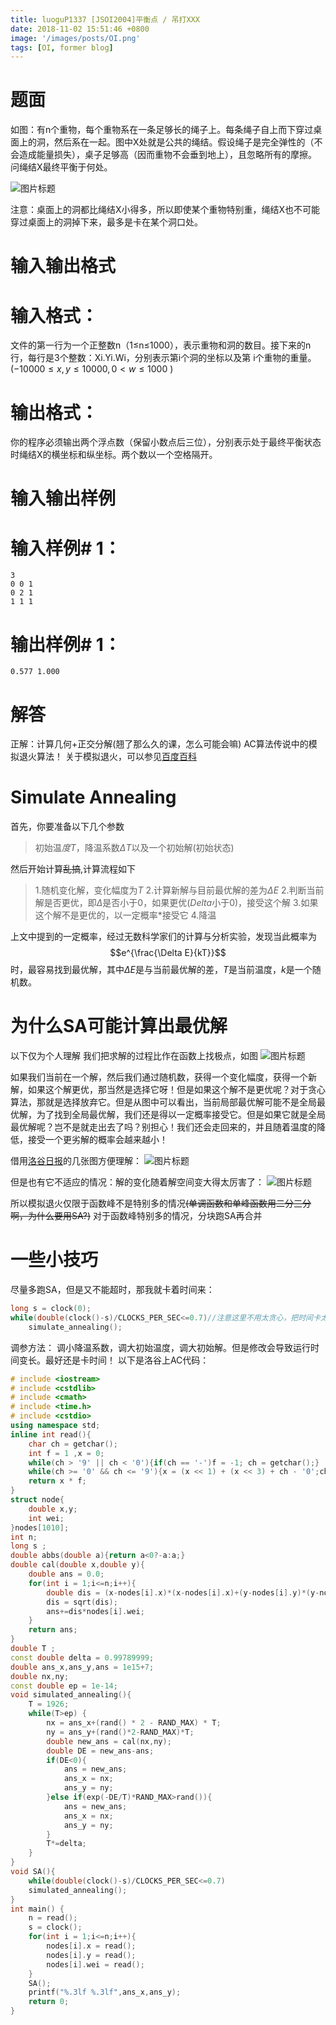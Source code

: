 ```yaml
---
title: luoguP1337 [JSOI2004]平衡点 / 吊打XXX
date: 2018-11-02 15:51:46 +0800
image: '/images/posts/OI.png'
tags: [OI, former blog]
---
```


# 题面
如图：有n个重物，每个重物系在一条足够长的绳子上。每条绳子自上而下穿过桌面上的洞，然后系在一起。图中X处就是公共的绳结。假设绳子是完全弹性的（不会造成能量损失），桌子足够高（因而重物不会垂到地上），且忽略所有的摩擦。
问绳结X最终平衡于何处。

 ![图片标题](https://cdn.risingentropy.top/images/posts/bdc025eab64410e42003829.png)
 
注意：桌面上的洞都比绳结X小得多，所以即使某个重物特别重，绳结X也不可能穿过桌面上的洞掉下来，最多是卡在某个洞口处。
# 输入输出格式
#  输入格式：
文件的第一行为一个正整数n（1≤n≤1000），表示重物和洞的数目。接下来的n行，每行是3个整数：Xi.Yi.Wi，分别表示第i个洞的坐标以及第 i个重物的重量。($-10000≤x,y≤10000, 0<w≤1000$ )

#  输出格式：
你的程序必须输出两个浮点数（保留小数点后三位），分别表示处于最终平衡状态时绳结X的横坐标和纵坐标。两个数以一个空格隔开。

#  输入输出样例
#  输入样例# 1： 
```
3
0 0 1
0 2 1
1 1 1
```
#  输出样例# 1： 
```
0.577 1.000
```
# 解答
正解：计算几何+正交分解(翘了那么久的课，怎么可能会嘛)
AC算法传说中的模拟退火算法！
关于模拟退火，可以参见[百度百科](https://baike.baidu.com/item/%E6%A8%A1%E6%8B%9F%E9%80%80%E7%81%AB)
# Simulate Annealing
首先，你要准备以下几个参数
>初始温$度T$，降温系数$\Delta T$以及一个初始解(初始状态)

然后开始计算~~乱搞~~,计算流程如下
>1.随机变化解，变化幅度为$T$
2.计算新解与目前最优解的差为$\Delta E$
2.判断当前解是否更优，即$\Delta$是否小于0，如果更优($Delta$小于0)，接受这个解
3.如果这个解不是更优的，以一定概率\*接受它
4.降温

上文中提到的一定概率，经过无数科学家们的计算与分析实验，发现当此概率为$$e^{\frac{\Delta E}{kT}}$$时，最容易找到最优解，其中$\Delta E$是与当前最优解的差，$T$是当前温度，$k$是一个随机数。

#  为什么SA可能计算出最优解
以下仅为个人理解
我们把求解的过程比作在函数上找极点，如图
![图片标题](https://cdn.risingentropy.top/images/posts/bdc025eab64410e42003829.png)

如果我们当前在一个解，然后我们通过随机数，获得一个变化幅度，获得一个新解，如果这个解更优，那当然是选择它呀！但是如果这个解不是更优呢？对于贪心算法，那就是选择放弃它。但是从图中可以看出，当前局部最优解可能不是全局最优解，为了找到全局最优解，我们还是得以一定概率接受它。但是如果它就是全局最优解呢？岂不是就走出去了吗？别担心！我们还会走回来的，并且随着温度的降低，接受一个更劣解的概率会越来越小！

借用[洛谷日报](https://m-sea.blog.luogu.org/qian-tan-SA)的几张图方便理解：
![图片标题](https://cdn.risingentropy.top/images/posts/bdc025eab64410e42003829.png)

但是也有它不适应的情况：解的变化随着解空间变大得太厉害了：
![图片标题](https://cdn.risingentropy.top/images/posts/bdc025eab64410e42003829.png)

所以模拟退火仅限于函数峰不是特别多的情况~~(单调函数和单峰函数用二分三分啊，为什么要用SA?)~~
对于函数峰特别多的情况，分块跑SA再合并
#  一些小技巧
尽量多跑SA，但是又不能超时，那我就卡着时间来：
```cpp
long s = clock(0);
while(double(clock()-s)/CLOCKS_PER_SEC<=0.7)//注意这里不用太贪心，把时间卡太死了，不然一下就是全部TLE。。。
    simulate_annealing();
```
调参方法：
调小降温系数，调大初始温度，调大初始解。但是修改会导致运行时间变长。最好还是卡时间！
以下是洛谷上AC代码：
```cpp
# include <iostream>
# include <cstdlib>
# include <cmath>
# include <time.h>
# include <cstdio>
using namespace std;
inline int read(){
    char ch = getchar();
    int f = 1 ,x = 0;
    while(ch > '9' || ch < '0'){if(ch == '-')f = -1; ch = getchar();}
    while(ch >= '0' && ch <= '9'){x = (x << 1) + (x << 3) + ch - '0';ch = getchar();}
    return x * f;
}
struct node{
    double x,y;
    int wei;
}nodes[1010];
int n;
long s ;
double abbs(double a){return a<0?-a:a;}
double cal(double x,double y){
    double ans = 0.0;
    for(int i = 1;i<=n;i++){
        double dis = (x-nodes[i].x)*(x-nodes[i].x)+(y-nodes[i].y)*(y-nodes[i].y);
        dis = sqrt(dis);
        ans+=dis*nodes[i].wei;
    }
    return ans;
}
double T ;
const double delta = 0.99789999;
double ans_x,ans_y,ans = 1e15+7;
double nx,ny;
const double ep = 1e-14;
void simulated_annealing(){
    T = 1926;
    while(T>ep) {
        nx = ans_x+(rand() * 2 - RAND_MAX) * T;
        ny = ans_y+(rand()*2-RAND_MAX)*T;
        double new_ans = cal(nx,ny);
        double DE = new_ans-ans;
        if(DE<0){
            ans = new_ans;
            ans_x = nx;
            ans_y = ny;
        }else if(exp(-DE/T)*RAND_MAX>rand()){
            ans = new_ans;
            ans_x = nx;
            ans_y = ny;
        }
        T*=delta;
    }
}
void SA(){
    while(double(clock()-s)/CLOCKS_PER_SEC<=0.7)
    simulated_annealing();
}
int main() {
    n = read();
    s = clock();
    for(int i = 1;i<=n;i++){
        nodes[i].x = read();
        nodes[i].y = read();
        nodes[i].wei = read();
    }
    SA();
    printf("%.3lf %.3lf",ans_x,ans_y);
    return 0;
}
```